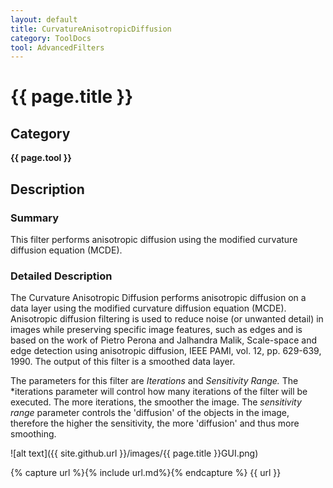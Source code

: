 ```yaml
---
layout: default
title: CurvatureAnisotropicDiffusion
category: ToolDocs 
tool: AdvancedFilters
---
```


# {{ page.title }} 

## Category

**{{ page.tool }}**

## Description

### Summary

This filter performs anisotropic diffusion using the modified curvature diffusion equation (MCDE).

### Detailed Description

The Curvature Anisotropic Diffusion performs anisotropic diffusion on a data layer using the modified curvature diffusion equation (MCDE). Anisotropic diffusion filtering is used to reduce noise (or unwanted detail) in images while preserving specific image features, such as edges and is based on the work of Pietro Perona and Jalhandra Malik, Scale-space and edge detection using anisotropic diffusion, IEEE PAMI, vol. 12, pp. 629-639, 1990. The output of this filter is a smoothed data layer.

The parameters for this filter are *Iterations* and *Sensitivity Range.* The *iterations parameter will control how many iterations of the filter will be executed. The more iterations, the smoother the image. The *sensitivity range* parameter controls the 'diffusion' of the objects in the image, therefore the higher the sensitivity, the more 'diffusion' and thus more smoothing.

![alt text]({{ site.github.url }}/images/{{ page.title }}GUI.png)

{% capture url %}{% include url.md%}{% endcapture %}
{{ url }}

